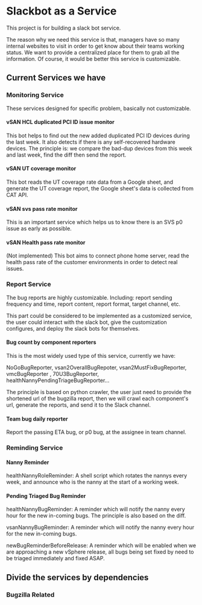 # Slackbot as a Service

This project is for building a slack bot service.

The reason why we need this service is that, managers have so many internal
websites to visit in order to get know about their teams working status. We
want to provide a centralized place for them to grab all the information. Of
course, it would be better this service is customizable.

## Current Services we have

### Monitoring Service

These services designed for specific problem, basically not customizable.

#### vSAN HCL duplicated PCI ID issue monitor

This bot helps to find out the new added
duplicated PCI ID devices during the last week. It also detects if there is any
self-recovered hardware devices. The principle is: we compare the bad-dup
devices from this week and last week, find the diff then send the report.

#### vSAN UT coverage monitor
This bot reads the UT coverage rate data from a Google
sheet, and generate the UT coverage report, the Google sheet's data is collected
from CAT API.

#### vSAN svs pass rate monitor
This is an important service which helps us to know there is an SVS p0 issue as
early as possible.

#### vSAN Health pass rate monitor
(Not implemented) This bot aims to connect phone home server, read the health
pass rate of the customer environments in order to detect real issues.


### Report Service

The bug reports are highly customizable. Including: report sending frequency and
time, report content, report format, target channel, etc.

This part could be considered to be implemented as a customized service, the
user could interact with the slack bot, give the customization configures, and
deploy the slack bots for themselves.

#### Bug count by component reporters

This is the most widely used type of this service, currently we have:

NoGoBugReporter, vsan2OverallBugRepoter, vsan2MustFixBugReporter, vmcBugReporter
, 70U3BugReporter, healthNannyPendingTriageBugReporter...

The principle is based on python crawler, the user just need to provide the
shortened url of the bugzilla report, then we will crawl each component's url,
generate the reports, and send it to the Slack channel.

#### Team bug daily reporter
Report the passing ETA bug, or p0 bug, at the assignee in team channel.


### Reminding Service

#### Nanny Reminder

healthNannyRoleReminder: A shell script which rotates the nannys every week, and
announce who is the nanny at the start of a working week.

#### Pending Triaged Bug Reminder

healthNannyBugReminder: A reminder which will notify the nanny every hour for the
new in-coming bugs. The principle is also based on the diff.

vsanNannyBugReminder: A reminder which will notify the nanny every hour for the
new in-coming bugs.

newBugReminderBeforeRelease: A reminder which will be enabled when we are
approaching a new vSphere release, all bugs being set fixed by <That release
version> need to be triaged immediately and fixed ASAP.

## Divide the services by dependencies

### Bugzilla Related

###
